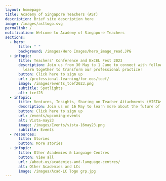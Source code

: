 ```yaml
---
layout: homepage
title: Academy of Singapore Teachers (AST)
description: Brief site description here
image: /images/astlogo.svg
permalink: /
notification: Welcome to Academy of Singapore Teachers
sections:
  - hero:
      title: " "
      background: /images/Hero Images/hero_image_read.JPG
  - infopic:
      title: Teachers' Conference and ExCEL Fest 2023
      description: Join us from 30 May to 1 June to connect with fellow educators and
        learn together to transform our professional practice!
      button: Click here to sign up
      url: /professional-learning/for-eos/tcef/
      image: /images/events_tcef2023.png
      subtitle: Spotlights
      alt: tcef23
  - infopic:
      title: Ventures, Insights, Sharing on Teacher Attachments (VISTAs)
      description: Join us on 16 May to learn more about the future of healthcare.
      button: Click here to sign up
      url: /events/upcoming-events
      alt: Vista-may23
      image: /images/Events/vista-16may23.png
      subtitle: Events
  - resources:
      title: Stories
      button: More stories
  - infopic:
      title: Other Academies & Language Centres
      button: View all
      url: /about-us/academies-and-language-centres/
      alt: Other Academies and LCs
      image: /images/Acad-LC logo grp.jpg
---
```

